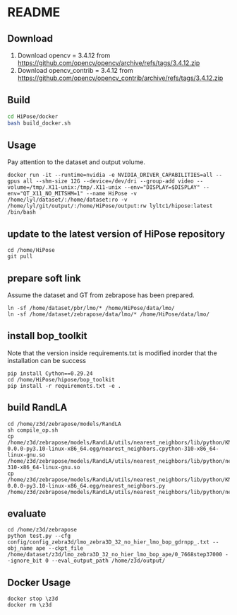 # README

## Download
1. Download opencv = 3.4.12 from https://github.com/opencv/opencv/archive/refs/tags/3.4.12.zip
2. Download opencv_contrib = 3.4.12 from https://github.com/opencv/opencv_contrib/archive/refs/tags/3.4.12.zip


## Build 
```bash
cd HiPose/docker
bash build_docker.sh
```
## Usage
Pay attention to the dataset and output volume.
```
docker run -it --runtime=nvidia -e NVIDIA_DRIVER_CAPABILITIES=all --gpus all --shm-size 12G --device=/dev/dri --group-add video --volume=/tmp/.X11-unix:/tmp/.X11-unix --env="DISPLAY=$DISPLAY" --env="QT_X11_NO_MITSHM=1" --name HiPose -v /home/lyl/dataset/:/home/dataset:ro -v /home/lyl/git/output/:/home/HiPose/output:rw lyltc1/hipose:latest /bin/bash
```

## update to the latest version of HiPose repository
```
cd /home/HiPose
git pull
```

## prepare soft link
Assume the dataset and GT from zebrapose has been prepared.
```
ln -sf /home/dataset/pbr/lmo/* /home/HiPose/data/lmo/
ln -sf /home/dataset/zebrapose/data/lmo/* /home/HiPose/data/lmo/
```

## install bop_toolkit
Note that the version inside requirements.txt is modified inorder that the installation can be success
```
pip install Cython==0.29.24
cd /home/HiPose/hipose/bop_toolkit
pip install -r requirements.txt -e .  
```

## build RandLA
```
cd /home/z3d/zebrapose/models/RandLA
sh compile_op.sh
cp /home/z3d/zebrapose/models/RandLA/utils/nearest_neighbors/lib/python/KNN_NanoFLANN-0.0.0-py3.10-linux-x86_64.egg/nearest_neighbors.cpython-310-x86_64-linux-gnu.so /home/z3d/zebrapose/models/RandLA/utils/nearest_neighbors/lib/python/nearest_neighbors.cpython-310-x86_64-linux-gnu.so
cp /home/z3d/zebrapose/models/RandLA/utils/nearest_neighbors/lib/python/KNN_NanoFLANN-0.0.0-py3.10-linux-x86_64.egg/nearest_neighbors.py /home/z3d/zebrapose/models/RandLA/utils/nearest_neighbors/lib/python/nearest_neighbors.py
```

## evaluate
```
cd /home/z3d/zebrapose
python test.py --cfg config/config_zebra3d/lmo_zebra3D_32_no_hier_lmo_bop_gdrnpp_.txt --obj_name ape --ckpt_file /home/dataset/z3d/lmo_zebra3D_32_no_hier_lmo_bop_ape/0_7668step37000 --ignore_bit 0 --eval_output_path /home/z3d/output/
```

## Docker Usage
```
docker stop \z3d
docker rm \z3d
```
